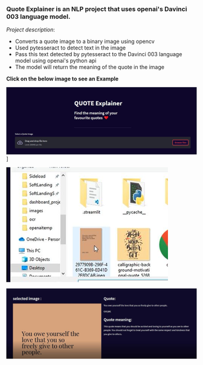 ### Quote Explainer  is an NLP project that uses openai's Davinci 003 language model.

*Project description*:
* Converts a quote image to a binary image using opencv
* Used pytesseract to detect text in the image 
* Pass this text detected by pytesseract to the Davinci 003 language model using openai's python api
* The model will return the meaning of the quote in the image

**Click on the below image to see an Example**

![](https://github.com/Nandusasikumar1/Quote-meaning-nlp/blob/main/appdemo2.JPG)]



![](https://github.com/Nandusasikumar1/Quote-meaning-nlp/blob/main/appdemo1.JPG)


![](https://github.com/Nandusasikumar1/Quote-meaning-nlp/blob/main/appdemo3.JPG)

